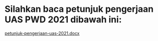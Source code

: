 # Silahkan baca petunjuk pengerjaan UAS PWD 2021 dibawah ini: 
[petunjuk-pengerjaan-uas-2021.docx](https://github.com/otopet/portofolio-uas/files/6730348/petunjuk-pengerjaan-uas-2021.docx)
